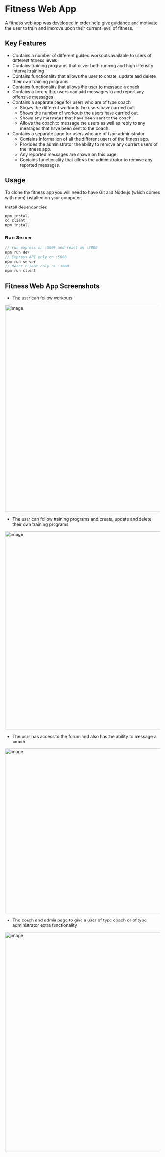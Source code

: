 # Fitness Web App

A fitness web app was developed in order help give guidance and motivate the user to train and improve upon their current level of fitness.

## Key Features

- Contains a number of different guided workouts available to users of different fitness levels
- Contains training programs that cover both running and high intensity interval training
- Contains functionality that allows the user to create, update and delete their own training programs
- Contains functionality that allows the user to message a coach
- Contains a forum that users can add messages to and report any offensive messages
- Contains a separate page for users who are of type coach
  - Shows the different workouts the users have carried out.
  - Shows the number of workouts the users have carried out.
  - Shows any messages that have been sent to the coach.
  - Allows the coach to message the users as well as reply to any messages that have been sent to the coach.
- Contains a separate page for users who are of type administrator
  - Contains information of all the different users of the fitness app.
  - Provides the administrator the ability to remove any current users of the fitness app.
  - Any reported messages are shown on this page.
  - Contains functionality that allows the administrator to remove any reported messages.

## Usage

To clone the fitness app you will need to have Git and Node.js (which comes with npm) installed on your computer.

Install dependancies

```js
npm install
cd client
npm install
```

### Run Server
```js
// run express on :5000 and react on :3000
npm run dev
// Express API only on :5000
npm run server
// React Client only on :3000
npm run client
```

## Fitness Web App Screenshots

- The user can follow workouts

<img width="674" alt="image" src="https://user-images.githubusercontent.com/98223195/158083497-bd67db02-0c5a-4f33-ab8a-ff7f1faf6da5.png">

- The user can follow training programs and create, update and delete their own training programs

<img width="645" alt="image" src="https://user-images.githubusercontent.com/98223195/158083576-c39a0d44-7fdb-46f2-9d06-0a4c3bb55214.png">

- The user has access to the forum and also has the ability to message a coach

<img width="536" alt="image" src="https://user-images.githubusercontent.com/98223195/158083636-57a60c90-dac6-4389-a8e3-085ac73129a2.png">

- The coach and admin page to give a user of type coach or of type administrator extra functionality

<img width="715" alt="image" src="https://user-images.githubusercontent.com/98223195/158083671-3dc3e777-f83d-40fa-9853-8fd312a1155f.png">
